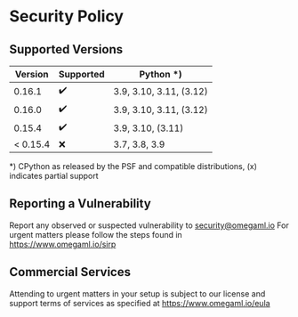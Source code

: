 # Security Policy

## Supported Versions

| Version  | Supported          | Python *)               |
|----------| ------------------ |-------------------------|
| 0.16.1   | :heavy_check_mark: | 3.9, 3.10, 3.11, (3.12) |
| 0.16.0   | :heavy_check_mark: | 3.9, 3.10, 3.11, (3.12) |
| 0.15.4   | :heavy_check_mark: | 3.9, 3.10, (3.11)       |
| < 0.15.4 | :x:                | 3.7, 3.8, 3.9           |

*) CPython as released by the PSF and compatible distributions, (x) indicates partial support

## Reporting a Vulnerability

Report any observed or suspected vulnerability to security@omegaml.io
For urgent matters please follow the steps found in https://www.omegaml.io/sirp

## Commercial Services  

Attending to urgent matters in your setup is subject to our license and support terms of services
as specified at https://www.omegaml.io/eula
